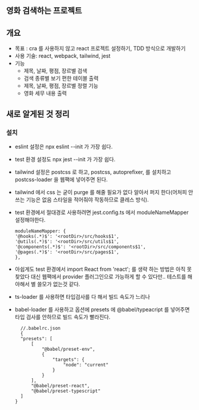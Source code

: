 ## 영화 검색하는 프로젝트

## 개요

- 목표 : cra 를 사용하지 않고 react 프로젝트 설정하기, TDD 방식으로 개발하기
- 사용 기술: react, webpack, tailwind, jest
- 기능
  - 제목, 날짜, 평점, 장르별 검색
  - 검색 종류별 보기 편한 테이블 출력
  - 제목, 날짜, 평점, 장르별 정렬 기능
  - 영화 세무 내용 출력

## 새로 알게된 것 정리

### 설치

- eslint 설정은 npx eslint --init 가 가장 쉽다.
- test 환경 설정도 npx jest --init 가 가장 쉽다.
- tailwind 설정은 postcss 로 하고, postcss, autoprefixer, 를 설치하고 postcss-loader 을 웹팩에 넣어주면 된다.
- tailwind 에서 css 는 굳이 purge 를 해줄 필요가 없다 알아서 퍼지 한다(어처피 안쓰는 기능은 없음 스타일을 적어줘야 작동하므로 클레스 방식).
- test 환경에서 절대경로 사용하려면 jest.config.ts 에서 moduleNameMapper 설정해야한다.
  ```
  moduleNameMapper: {
  '@hooks(.*)$': '<rootDir>/src/hooks$1',
  '@utils(.*)$': '<rootDir>/src/utils$1',
  '@components(.*)$': '<rootDir>/src/components$1',
  '@pages(.*)$': '<rootDir>/src/pages$1',
  },
  ```
- 아쉽게도 test 환경에서 import React from 'react'; 를 생략 하는 방법은 아직 못찾았다 대신 웹팩에서 provider 플러그인으로 가능하게 할 수 있다만.. 테스트를 해야해서 별 쓸모가 없는것 같다.

- ts-loader 를 사용하면 타입검사를 다 해서 빌드 속도가 느리나
- babel-loader 를 사용하고 옵션에 presets 에 @babel/typeacript 를 넣어주면 타입 검사를 안하므로 빌드 속도가 빨라진다.

  ```
    //.babelrc.json
    {
    "presets": [
        [
            "@babel/preset-env",
            {
                "targets": {
                    "node": "current"
                }
            }
        ],
        "@babel/preset-react",
        "@babel/preset-typescript"
    ]
  }

  ```
